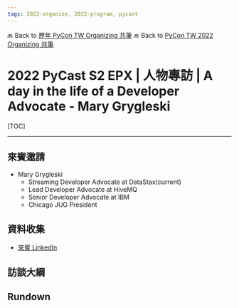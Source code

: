 ```yaml
---
tags: 2022-organize, 2022-program, pycast
---
```


🔙 Back to [歷年 PyCon TW Organizing 共筆](/ryPr7SFyP/%2FHM5mHCFKQCu7-W5ea8ITcw%3Fview)
🔙 Back to [PyCon TW 2022 Organizing 共筆](/rkk3KQ_VY)

# 2022 PyCast S2 EPX | 人物專訪 | A day in the life of a Developer Advocate - Mary Grygleski

[TOC]

---

## 來賓邀請
* Mary Grygleski
	* Streaming Developer Advocate at DataStax(current)
	* Lead Developer Advocate at HiveMQ
	* Senior Developer Advocate at IBM
	* Chicago JUG President

## 資料收集
* [來賓 LinkedIn](https://www.linkedin.com/in/mary-grygleski/)


## 訪談大綱



## Rundown